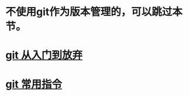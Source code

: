 # 不使用git作为版本管理的，可以跳过本节。
# [git 从入门到放弃](https://blog.csdn.net/qq_35451572/article/details/83058967)
# [git 常用指令](https://www.cnblogs.com/chenwolong/p/GIT.html)

